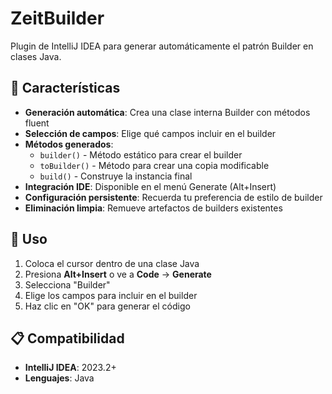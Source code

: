 # ZeitBuilder

Plugin de IntelliJ IDEA para generar automáticamente el patrón Builder en clases Java.

## 🚀 Características

- **Generación automática**: Crea una clase interna Builder con métodos fluent
- **Selección de campos**: Elige qué campos incluir en el builder
- **Métodos generados**:
    - `builder()` - Método estático para crear el builder
    - `toBuilder()` - Método para crear una copia modificable
    - `build()` - Construye la instancia final
- **Integración IDE**: Disponible en el menú Generate (Alt+Insert)
- **Configuración persistente**: Recuerda tu preferencia de estilo de builder
- **Eliminación limpia**: Remueve artefactos de builders existentes

## 📖 Uso

1. Coloca el cursor dentro de una clase Java
2. Presiona **Alt+Insert** o ve a **Code** → **Generate**
3. Selecciona "Builder"
4. Elige los campos para incluir en el builder
5. Haz clic en "OK" para generar el código

## 📋 Compatibilidad

- **IntelliJ IDEA**: 2023.2+
- **Lenguajes**: Java